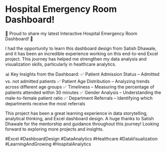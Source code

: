# Hospital Emergency Room Dashboard!

🚀 Proud to share my latest Interactive Hospital Emergency Room Dashboard! 🚀

I had the opportunity to learn this dashboard design from Satish Dhawale, and it has been an incredible experience working on this end-to-end Excel project. This journey has helped me strengthen my data analysis and visualization skills, particularly in healthcare analytics.

📊 Key Insights from the Dashboard:
✅ Patient Admission Status – Admitted vs. not admitted patients
✅ Patient Age Distribution – Analyzing trends across different age groups
✅ Timeliness – Measuring the percentage of patients attended within 30 minutes
✅ Gender Analysis – Understanding the male-to-female patient ratio
✅ Department Referrals – Identifying which departments receive the most referrals

This project has been a great learning experience in data storytelling, analytical thinking, and Excel dashboard design.
A huge thanks to Satish Dhawale for the mentorship and guidance throughout this journey! Looking forward to exploring more projects and insights.

#Excel #DashboardDesign #DataAnalytics #Healthcare #DataVisualization #LearningAndGrowing #HospitalAnalytics
